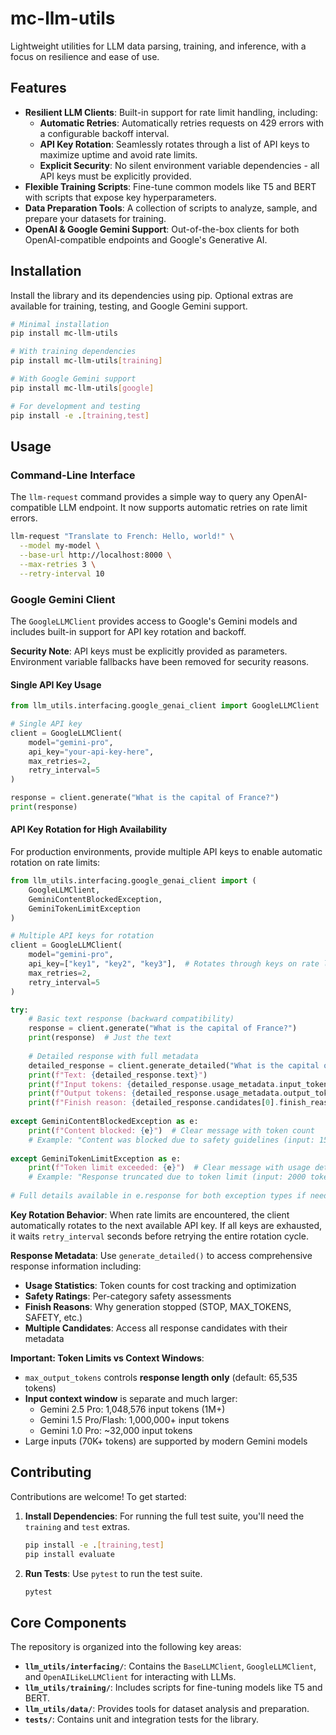 # mc-llm-utils

Lightweight utilities for LLM data parsing, training, and inference, with a focus on resilience and ease of use.

## Features

- **Resilient LLM Clients**: Built-in support for rate limit handling, including:
  - **Automatic Retries**: Automatically retries requests on 429 errors with a configurable backoff interval.
  - **API Key Rotation**: Seamlessly rotates through a list of API keys to maximize uptime and avoid rate limits.
  - **Explicit Security**: No silent environment variable dependencies - all API keys must be explicitly provided.
- **Flexible Training Scripts**: Fine-tune common models like T5 and BERT with scripts that expose key hyperparameters.
- **Data Preparation Tools**: A collection of scripts to analyze, sample, and prepare your datasets for training.
- **OpenAI & Google Gemini Support**: Out-of-the-box clients for both OpenAI-compatible endpoints and Google's Generative AI.

## Installation

Install the library and its dependencies using pip. Optional extras are available for training, testing, and Google Gemini support.

```bash
# Minimal installation
pip install mc-llm-utils

# With training dependencies
pip install mc-llm-utils[training]

# With Google Gemini support
pip install mc-llm-utils[google]

# For development and testing
pip install -e .[training,test]
```

## Usage

### Command-Line Interface

The `llm-request` command provides a simple way to query any OpenAI-compatible LLM endpoint. It now supports automatic retries on rate limit errors.

```bash
llm-request "Translate to French: Hello, world!" \
  --model my-model \
  --base-url http://localhost:8000 \
  --max-retries 3 \
  --retry-interval 10
```

### Google Gemini Client

The `GoogleLLMClient` provides access to Google's Gemini models and includes built-in support for API key rotation and backoff.

**Security Note**: API keys must be explicitly provided as parameters. Environment variable fallbacks have been removed for security reasons.

#### Single API Key Usage

```python
from llm_utils.interfacing.google_genai_client import GoogleLLMClient

# Single API key
client = GoogleLLMClient(
    model="gemini-pro", 
    api_key="your-api-key-here",
    max_retries=2, 
    retry_interval=5
)

response = client.generate("What is the capital of France?")
print(response)
```

#### API Key Rotation for High Availability

For production environments, provide multiple API keys to enable automatic rotation on rate limits:

```python
from llm_utils.interfacing.google_genai_client import (
    GoogleLLMClient, 
    GeminiContentBlockedException, 
    GeminiTokenLimitException
)

# Multiple API keys for rotation
client = GoogleLLMClient(
    model="gemini-pro",
    api_key=["key1", "key2", "key3"],  # Rotates through keys on rate limits
    max_retries=2,
    retry_interval=5
)

try:
    # Basic text response (backward compatibility)
    response = client.generate("What is the capital of France?")
    print(response)  # Just the text
    
    # Detailed response with full metadata
    detailed_response = client.generate_detailed("What is the capital of France?")
    print(f"Text: {detailed_response.text}")
    print(f"Input tokens: {detailed_response.usage_metadata.input_tokens}")
    print(f"Output tokens: {detailed_response.usage_metadata.output_tokens}")
    print(f"Finish reason: {detailed_response.candidates[0].finish_reason}")
    
except GeminiContentBlockedException as e:
    print(f"Content blocked: {e}")  # Clear message with token count
    # Example: "Content was blocked due to safety guidelines (input: 150 tokens)"
    
except GeminiTokenLimitException as e:
    print(f"Token limit exceeded: {e}")  # Clear message with usage details
    # Example: "Response truncated due to token limit (input: 2000 tokens, output: 4096 tokens, total: 6096 tokens) - consider reducing input size or increasing max_tokens"
    
# Full details available in e.response for both exception types if needed for debugging
```

**Key Rotation Behavior**: When rate limits are encountered, the client automatically rotates to the next available API key. If all keys are exhausted, it waits `retry_interval` seconds before retrying the entire rotation cycle.

**Response Metadata**: Use `generate_detailed()` to access comprehensive response information including:
- **Usage Statistics**: Token counts for cost tracking and optimization
- **Safety Ratings**: Per-category safety assessments 
- **Finish Reasons**: Why generation stopped (STOP, MAX_TOKENS, SAFETY, etc.)
- **Multiple Candidates**: Access all response candidates with their metadata

**Important: Token Limits vs Context Windows**:
- `max_output_tokens` controls **response length only** (default: 65,535 tokens)
- **Input context window** is separate and much larger:
  - Gemini 2.5 Pro: 1,048,576 input tokens (1M+)
  - Gemini 1.5 Pro/Flash: 1,000,000+ input tokens
  - Gemini 1.0 Pro: ~32,000 input tokens
- Large inputs (70K+ tokens) are supported by modern Gemini models

## Contributing

Contributions are welcome! To get started:

1.  **Install Dependencies**: For running the full test suite, you'll need the `training` and `test` extras.

    ```bash
    pip install -e .[training,test]
    pip install evaluate
    ```

2.  **Run Tests**: Use `pytest` to run the test suite.

    ```bash
    pytest
    ```

## Core Components

The repository is organized into the following key areas:

- **`llm_utils/interfacing/`**: Contains the `BaseLLMClient`, `GoogleLLMClient`, and `OpenAILikeLLMClient` for interacting with LLMs.
- **`llm_utils/training/`**: Includes scripts for fine-tuning models like T5 and BERT.
- **`llm_utils/data/`**: Provides tools for dataset analysis and preparation.
- **`tests/`**: Contains unit and integration tests for the library.

